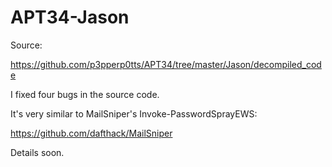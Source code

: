 # APT34-Jason

Source:

https://github.com/p3pperp0tts/APT34/tree/master/Jason/decompiled_code

I fixed four bugs in the source code.

It's very similar to MailSniper's Invoke-PasswordSprayEWS:

https://github.com/dafthack/MailSniper

Details soon.
